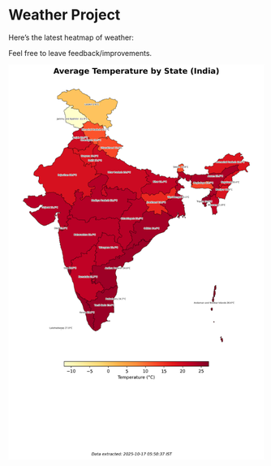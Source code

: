 # Weather Project

Here’s the latest heatmap of weather:

Feel free to leave feedback/improvements.

![India Heatmap](docs/assets/india_heatmap.png?v=F18BD7)

